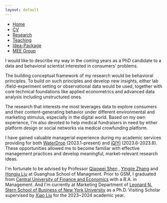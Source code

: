 ```yaml
---
layout: default
---  
```

 
 <ul>
 <li><a href="./">Home</a></li>
 <li><a href="./assets/files/CV.pdf">CV</a></li>
 <li><a href="./research.html">Research</a></li>
 <li><a href="./teaching.html">Teaching</a></li>
 <li><a href="./resources.html">Idea-Package</a></li>
 <li><a href="https://sites.google.com/view/quantmkt/home">MEE Group</a></li>

 </ul>

I would like to describe my way in the coming years as a PhD candidate to a data and behavioral scientist interested in consumers’ problems.

The building conceptual framework of my research would be behavioral principles. To build on such principles and develop new insights, either lab /field-experiment setting or observational data would be used, together with core technical foundations like applied econometrics and advanced data analysis including unstructured ones. 

The research that interests me most leverages data to explore consumers and their content-generating behavior under different environmental and marketing stimulus, especially in the digital world. Based on my own experience, I'm also devoted to help medical fundraisers in need by either platform design or social networks via medical crowfunding platform.

I have gained valuable managerial experience during my academic services providing for both [WaterDrop](https://www.waterdrop-inc.com) (2023.1-present) and [iQIYI](https://en.wikipedia.org/wiki/IQIYI) (2023.6-2023.8). These opportunities allowed me to become familiar with effective management practices and develop meaningful, market-relevant research ideas.

I'm fortunate to be advised by Professor [Qiaowei Shen](https://en.gsm.pku.edu.cn/conjsxq.jsp?urltype=tree.TreeTempUrl&wbtreeid=1099&user_id=qshen) ,  [Yingjie Zhang](https://sites.google.com/view/yingjiezhang/home) and [Hongju Liu](https://en.gsm.pku.edu.cn/conjsxq.jsp?urltype=tree.TreeTempUrl&wbtreeid=1099&user_id=hliu) at Guanghua School of Managment. Prior to GSM, I graduated from [Central University of Finance and Economics](http://bs.cufe.edu.cn/index.htm) with a B.A. in Management. And I'm currently at Marketing Department of [Leonard N. Stern School of Business of New York University](https://www.stern.nyu.edu) as a Ph.D. Visiting Scholar supervised by [Xiao Liu](https://www.stern.nyu.edu/faculty/bio/xiao-liu) for the 2023~2024 academic year.
